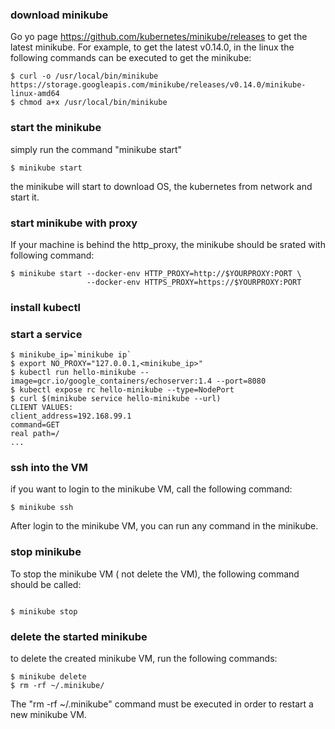 ### download minikube
Go yo page https://github.com/kubernetes/minikube/releases to get the latest minikube. For example, to get the latest v0.14.0, in the linux the following commands can be executed to get the minikube:

```shell
$ curl -o /usr/local/bin/minikube https://storage.googleapis.com/minikube/releases/v0.14.0/minikube-linux-amd64
$ chmod a+x /usr/local/bin/minikube
```

### start the minikube

simply run the command "minikube start"

```shell
$ minikube start
```
the minikube will start to download OS, the kubernetes from network and start it.

### start minikube with proxy

If your machine is behind the http_proxy, the minikube should be srated with following command:
```shell
$ minikube start --docker-env HTTP_PROXY=http://$YOURPROXY:PORT \
                 --docker-env HTTPS_PROXY=https://$YOURPROXY:PORT
```

### install kubectl

### start a service

```shell
$ minikube_ip=`minikube ip`
$ export NO_PROXY="127.0.0.1,<minikube_ip>"
$ kubectl run hello-minikube --image=gcr.io/google_containers/echoserver:1.4 --port=8080
$ kubectl expose rc hello-minikube --type=NodePort
$ curl $(minikube service hello-minikube --url)
CLIENT VALUES:
client_address=192.168.99.1
command=GET
real path=/
...

```

### ssh into the VM

if you want to login to the minikube VM, call the following command:

```shell
$ minikube ssh
```

After login to the minikube VM, you can run any command in the minikube.

### stop minikube

To stop the minikube VM ( not delete the VM), the following command should be called:

```shell

$ minikube stop

```

### delete the started minikube

to delete the created minikube VM, run the following commands:

```shell
$ minikube delete
$ rm -rf ~/.minikube/
```

The "rm -rf ~/.minikube" command must be executed in order to restart a new minikube VM.
